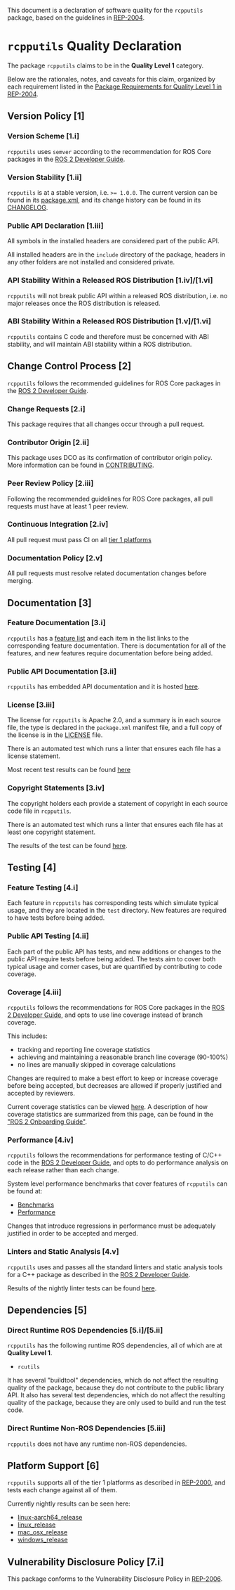This document is a declaration of software quality for the `rcpputils` package, based on the guidelines in [REP-2004](https://www.ros.org/reps/rep-2004.html).

# `rcpputils` Quality Declaration

The package `rcpputils` claims to be in the **Quality Level 1** category.

Below are the rationales, notes, and caveats for this claim, organized by each requirement listed in the [Package Requirements for Quality Level 1 in REP-2004](https://www.ros.org/reps/rep-2004.html).

## Version Policy [1]

### Version Scheme [1.i]

`rcpputils` uses `semver` according to the recommendation for ROS Core packages in the [ROS 2 Developer Guide](https://index.ros.org/doc/ros2/Contributing/Developer-Guide/#versioning).

### Version Stability [1.ii]

`rcpputils` is at a stable version, i.e. `>= 1.0.0`.
The current version can be found in its [package.xml](package.xml), and its change history can be found in its [CHANGELOG](CHANGELOG.rst).

### Public API Declaration [1.iii]

All symbols in the installed headers are considered part of the public API.

All installed headers are in the `include` directory of the package, headers in any other folders are not installed and considered private.

### API Stability Within a Released ROS Distribution [1.iv]/[1.vi]

`rcpputils` will not break public API within a released ROS distribution, i.e. no major releases once the ROS distribution is released.

### ABI Stability Within a Released ROS Distribution [1.v]/[1.vi]

`rcpputils` contains C code and therefore must be concerned with ABI stability, and will maintain ABI stability within a ROS distribution.

## Change Control Process [2]

`rcpputils` follows the recommended guidelines for ROS Core packages in the [ROS 2 Developer Guide](https://index.ros.org/doc/ros2/Contributing/Developer-Guide/#package-requirements).

### Change Requests [2.i]

This package requires that all changes occur through a pull request.

### Contributor Origin [2.ii]

 This package uses DCO as its confirmation of contributor origin policy. More information can be found in [CONTRIBUTING](CONTRIBUTING.md).

### Peer Review Policy [2.iii]

Following the recommended guidelines for ROS Core packages, all pull requests must have at least 1 peer review.

### Continuous Integration [2.iv]

All pull request must pass CI on all [tier 1 platforms](https://www.ros.org/reps/rep-2000.html#support-tiers)

### Documentation Policy [2.v]

All pull requests must resolve related documentation changes before merging.

## Documentation [3]

### Feature Documentation [3.i]

`rcpputils` has a [feature list](docs/FEATURES.md) and each item in the list links to the corresponding feature documentation.
There is documentation for all of the features, and new features require documentation before being added.

### Public API Documentation [3.ii]

`rcpputils` has embedded API documentation and it is hosted [here](http://docs.ros2.org/latest/api/rcpputils/index.html).

### License [3.iii]

The license for `rcpputils` is Apache 2.0, and a summary is in each source file, the type is declared in the `package.xml` manifest file, and a full copy of the license is in the [LICENSE](./LICENSE) file.

There is an automated test which runs a linter that ensures each file has a license statement.

Most recent test results can be found [here](http://build.ros2.org/view/Rpr/job/Rpr__rcpputils__ubuntu_bionic_amd64/lastBuild/testReport/rcpputils/)

### Copyright Statements [3.iv]

The copyright holders each provide a statement of copyright in each source code file in `rcpputils`.

There is an automated test which runs a linter that ensures each file has at least one copyright statement.

The results of the test can be found [here](http://build.ros2.org/view/Rpr/job/Rpr__rcpputils__ubuntu_bionic_amd64/lastBuild/testReport/rcpputils/copyright/).

## Testing [4]

### Feature Testing [4.i]

Each feature in `rcpputils` has corresponding tests which simulate typical usage, and they are located in the `test` directory.
New features are required to have tests before being added.

### Public API Testing [4.ii]

Each part of the public API has tests, and new additions or changes to the public API require tests before being added.
The tests aim to cover both typical usage and corner cases, but are quantified by contributing to code coverage.

### Coverage [4.iii]

`rcpputils` follows the recommendations for ROS Core packages in the [ROS 2 Developer Guide](https://index.ros.org/doc/ros2/Contributing/Developer-Guide/#code-coverage), and opts to use line coverage instead of branch coverage.

This includes:

- tracking and reporting line coverage statistics
- achieving and maintaining a reasonable branch line coverage (90-100%)
- no lines are manually skipped in coverage calculations

Changes are required to make a best effort to keep or increase coverage before being accepted, but decreases are allowed if properly justified and accepted by reviewers.

Current coverage statistics can be viewed [here](https://ci.ros2.org/job/nightly_linux_coverage/lastCompletedBuild/cobertura/).
A description of how coverage statistics are summarized from this page, can be found in the ["ROS 2 Onboarding Guide"](https://index.ros.org/doc/ros2/Contributing/ROS-2-On-boarding-Guide/#note-on-coverage-runs).

### Performance [4.iv]

`rcpputils` follows the recommendations for performance testing of C/C++ code in the [ROS 2 Developer Guide](https://index.ros.org/doc/ros2/Contributing/Developer-Guide/#performance), and opts to do performance analysis on each release rather than each change.

System level performance benchmarks that cover features of `rcpputils` can be found at:
* [Benchmarks](http://build.ros2.org/view/Rci/job/Rci__benchmark_ubuntu_focal_amd64/lastCompletedBuild/)
* [Performance](http://build.ros2.org/view/Rci/job/Rci__nightly-performance_ubuntu_focal_amd64/lastCompletedBuild/)

Changes that introduce regressions in performance must be adequately justified in order to be accepted and merged.

### Linters and Static Analysis [4.v]

`rcpputils` uses and passes all the standard linters and static analysis tools for a C++ package as described in the [ROS 2 Developer Guide](https://index.ros.org/doc/ros2/Contributing/Developer-Guide/#linters).

Results of the nightly linter tests can be found [here](http://build.ros2.org/view/Rpr/job/Rpr__rcpputils__ubuntu_bionic_amd64/lastBuild/testReport/rcpputils/).

## Dependencies [5]

### Direct Runtime ROS Dependencies [5.i]/[5.ii]

`rcpputils` has the following runtime ROS dependencies, all of which are at **Quality Level 1**.
* `rcutils`

It has several "buildtool" dependencies, which do not affect the resulting quality of the package, because they do not contribute to the public library API.
It also has several test dependencies, which do not affect the resulting quality of the package, because they are only used to build and run the test code.

### Direct Runtime Non-ROS Dependencies [5.iii]

`rcpputils` does not have any runtime non-ROS dependencies.

## Platform Support [6]

`rcpputils` supports all of the tier 1 platforms as described in [REP-2000](https://www.ros.org/reps/rep-2000.html#support-tiers), and tests each change against all of them.

Currently nightly results can be seen here:
* [linux-aarch64_release](https://ci.ros2.org/view/nightly/job/nightly_linux-aarch64_release/lastBuild/testReport/rcpputils/)
* [linux_release](https://ci.ros2.org/view/nightly/job/nightly_linux_release/lastBuild/testReport/rcpputils/)
* [mac_osx_release](https://ci.ros2.org/view/nightly/job/nightly_osx_release/lastBuild/testReport/rcpputils/)
* [windows_release](https://ci.ros2.org/view/nightly/job/nightly_win_rel/lastBuild/testReport/rcpputils/)

## Vulnerability Disclosure Policy [7.i]

This package conforms to the Vulnerability Disclosure Policy in [REP-2006](https://www.ros.org/reps/rep-2006.html).
